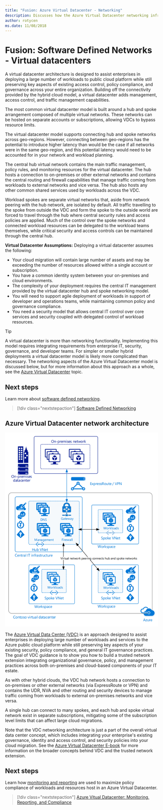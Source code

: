 ```yaml
---
title: "Fusion: Azure Virtual Datacenter - Networking" 
description: Discusses how the Azure Virtual Datacenter networking infrastructure enables secure, centrally managed, access between on-premises and cloud resources, while isolating VDC networks from the public internet and other Azure hosted networks.
author: rotycen
ms.date: 11/08/2018
---
```


# Fusion: Software Defined Networks - Virtual datacenters

A virtual datacenter architecture is designed to assist enterprises in
deploying a large number of workloads to public cloud platform while still
preserving key aspects of existing access control, policy compliance, and
governance across your entire organization. Building off the connectivity
provided by the hybrid cloud model, a virtual datacenter adds management, access
control, and traffic management capabilities.

The most common virtual datacenter model is built around a hub and spoke
arrangement composed of multiple virtual networks. These networks can be hosted on separate accounts or subscriptions, allowing VDCs to bypass resource limits.

The virtual datacenter model supports connecting hub and spoke networks across geo-regions. However, connecting between geo-regions has the potential to introduce higher latency than would be the case if all networks were in the same geo-region, and this potential latency would need to be accounted for in your network and workload planning.

The central hub virtual network
contains the main traffic management, policy rules, and monitoring resources for the virtual datacenter. The hub hosts a connection to on-premises or other external networks and contains the central routing and firewall capabilities that manage traffic coming from workloads to external networks and vice versa. The hub also hosts any other common shared services used by workloads across the VDC.

Workload spokes are separate virtual networks that, aside from network peering with the hub network, are isolated by default. All traffic travelling to the spoke from outside the VDC and form the spoke to the outside world are forced to travel through the hub where central security rules and access policies are applied. Much of the control over the spoke networks and connected workload resources can be delegated to the workload teams themselves, while critical security and access controls can be maintained through the central hub.

**Virtual Datacenter Assumptions:** Deploying a virtual datacenter assumes the following:

- Your cloud migration will contain large number of assets and may be exceeding the number of resources allowed within a single account or subscription.
- You have a common identity system between your on-premises and cloud environments.
- The complexity of your deployment requires the central IT management provided by the virtual datacenter hub and spoke networking model.
- You will need to support agile deployment of workloads in support of developer and operations teams, while maintaining common policy and governance compliance.
- You need a security model that allows central IT control over core services and security coupled with delegated control of workload resources.

> [!TIP]
> A virtual datacenter is more than networking functionality. Implementing this model requires integrating requirements from enterprise IT, security, governance, and developer teams. For simpler or smaller hybrid deployments a virtual datacenter model is likely more complicated than necessary. The networking aspects of the Azure Virtual Datacenter model is discussed below, but for more information about this approach as a whole, see the [Azure Virtual Datacenter](../virtual-datacenter/overview.md) topic. 

## Next steps

Learn more about [software defined networking](overview.md).

> [!div class="nextstepaction"]
> [Software Defined Networking](overview.md)

## Azure Virtual Datacenter network architecture

![Example hub and spoke structure of a virtual data center, including connection to on-premises network](../../_images/infra-sdn-figure3.png)

The [Azure Virtual Data Center
(VDC)](https://docs.microsoft.com/en-us/azure/architecture/vdc/) is an approach
designed to assist enterprises in deploying large number of workloads and
services to the Azure public cloud platform while still preserving key aspects
of your existing security, policy compliance, and general IT governance
practices. The goal of VDC guidance is to show you how to build a trusted
network extension integrating organizational governance, policy, and management
practices across both on-premises and cloud-based components of your IT estate.

As with other hybrid clouds, the VDC hub network hosts a connection to
on-premises or other external networks (via ExpressRoute or VPN) and contains
the UDR, NVA and other routing and security devices to manage traffic coming
from workloads to external on-premises networks and vice versa.

A single hub can connect to many spokes, and each hub and spoke virtual network
exist in separate subscriptions, mitigating some of the subscription level
limits that can affect large cloud migrations.

Note that the VDC networking architecture is just a part of the overall virtual
data center concept, which includes integrating your enterprise's existing
governance, identity and access control, and security policies into your cloud
migration. See the [Azure Virtual Datacenter
E-book](https://azure.microsoft.com/en-us/resources/azure-virtual-datacenter/)
for more information on the broader concepts behind VDC and the trusted network
extension.


## Next steps

Learn  how [monitoring and reporting](../logs-and-reporting/vdc-monitoring.md) are used to maximize policy compliance of workloads and resources host in an Azure Virtual Datacenter.

> [!div class="nextstepaction"]
> [Azure Vitual Datacenter: Monitoring, Reporting, and Compliance](../logs-and-reporting/vdc-monitoring.md)